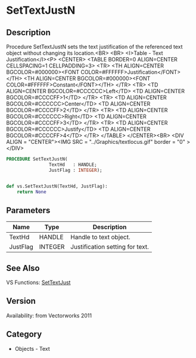 # SetTextJustN

## Description
Procedure SetTextJustN sets the text justification of the referenced text object without changing its location.&lt;BR&gt;
&lt;BR&gt;
&lt;I&gt;Table - Text Justification&lt;/I&gt;&lt;P&gt;
&lt;CENTER&gt;
&lt;TABLE BORDER=0 ALIGN=CENTER CELLSPACING=1 CELLPADDING=3&gt;
  &lt;TR&gt; 
	&lt;TH ALIGN=CENTER BGCOLOR=#000000&gt;&lt;FONT COLOR=#FFFFFF&gt;Justification&lt;/FONT&gt;&lt;/TH&gt;
	&lt;TH ALIGN=CENTER BGCOLOR=#000000&gt;&lt;FONT COLOR=#FFFFFF&gt;Constant&lt;/FONT&gt;&lt;/TH&gt;
  &lt;/TR&gt;
  &lt;TR&gt; 
	&lt;TD ALIGN=CENTER BGCOLOR=#CCCCCC&gt;Left&lt;/TD&gt;
	&lt;TD ALIGN=CENTER BGCOLOR=#CCCCFF&gt;1&lt;/TD&gt;
  &lt;/TR&gt;
  &lt;TR&gt; 
	&lt;TD ALIGN=CENTER BGCOLOR=#CCCCCC&gt;Center&lt;/TD&gt;
	&lt;TD ALIGN=CENTER BGCOLOR=#CCCCFF&gt;2&lt;/TD&gt;
  &lt;/TR&gt;
  &lt;TR&gt; 
	&lt;TD ALIGN=CENTER BGCOLOR=#CCCCCC&gt;Right&lt;/TD&gt;
	&lt;TD ALIGN=CENTER BGCOLOR=#CCCCFF&gt;3&lt;/TD&gt;
  &lt;/TR&gt;
  &lt;TR&gt; 
	&lt;TD ALIGN=CENTER BGCOLOR=#CCCCCC&gt;Justify&lt;/TD&gt;
	&lt;TD ALIGN=CENTER BGCOLOR=#CCCCFF&gt;4&lt;/TD&gt;
  &lt;/TR&gt;
&lt;/TABLE&gt;
&lt;/CENTER&gt;&lt;BR&gt;
&lt;DIV ALIGN = &quot;CENTER&quot;&gt;&lt;IMG SRC = &quot;../Graphics/textlocus.gif&quot; border = &quot;0&quot; &gt;&lt;/DIV&gt;

```pascal
PROCEDURE SetTextJustN(
				TextHd   : HANDLE;
				JustFlag : INTEGER);
```

```python

def vs.SetTextJustN(TextHd, JustFlag):
    return None
```

## Parameters
|Name|Type|Description|
|---|---|---|
|TextHd|HANDLE|Handle to text object.|
|JustFlag|INTEGER|Justification setting for text.|

## See Also
VS Functions:
[SetTextJust](SetTextJust.md)

## Version
Availability: from Vectorworks 2011
## Category
* Objects - Text

